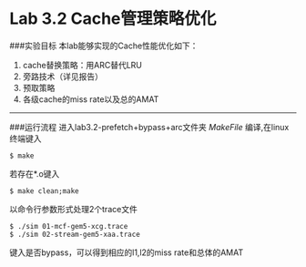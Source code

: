 # Lab 3.2 Cache管理策略优化

###实验目标
本lab能够实现的Cache性能优化如下：

1. cache替换策略：用ARC替代LRU
2. 旁路技术（详见报告）
3. 预取策略
4. 各级cache的miss rate以及总的AMAT

****************
###运行流程
进入lab3.2-prefetch+bypass+arc文件夹
*MakeFile* 编译,在linux终端键入

```
$ make
```

若存在*.o键入

```
$ make clean;make
```

以命令行参数形式处理2个trace文件

```
$ ./sim 01-mcf-gem5-xcg.trace
$ ./sim 02-stream-gem5-xaa.trace
```
键入是否bypass，可以得到相应的l1,l2的miss rate和总体的AMAT
